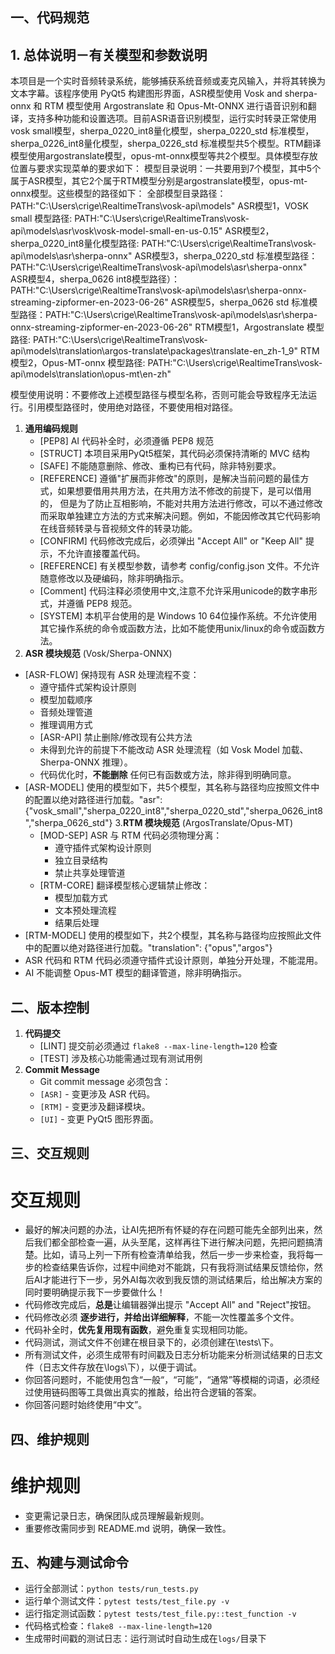 ## 一、代码规范
## 1. 总体说明－有关模型和参数说明
本项目是一个实时音频转录系统，能够捕获系统音频或麦克风输入，并将其转换为文本字幕。该程序使用 PyQt5 构建图形界面，ASR模型使用 Vosk and sherpa-onnx 和 RTM 模型使用 Argostranslate 和 Opus-Mt-ONNX  进行语音识别和翻译，支持多种功能和设置选项。目前ASR语音识别模型，运行实时转录正常使用vosk small模型，sherpa_0220_int8量化模型，sherpa_0220_std 标准模型，sherpa_0226_int8量化模型，sherpa_0226_std 标准模型共5个模型。RTM翻译模型使用argostranslate模型，opus-mt-onnx模型等共2个模型。具体模型存放位置与要求实现菜单的要求如下：
模型目录说明：一共要用到7个模型，其中5个属于ASR模型，其它2个属于RTM模型分别是argostranslate模型，opus-mt-onnx模型。这些模型的路径如下：
全部模型目录路径：PATH:"C:\Users\crige\RealtimeTrans\vosk-api\models"
ASR模型1，VOSK small 模型路径: PATH:"C:\Users\crige\RealtimeTrans\vosk-api\models\asr\vosk\vosk-model-small-en-us-0.15"
ASR模型2，sherpa_0220_int8量化模型路径: PATH:"C:\Users\crige\RealtimeTrans\vosk-api\models\asr\sherpa-onnx" 
ASR模型3，sherpa_0220_std 标准模型路径：PATH:"C:\Users\crige\RealtimeTrans\vosk-api\models\asr\sherpa-onnx" 
ASR模型4，sherpa_0626 int8模型路径）：PATH:"C:\Users\crige\RealtimeTrans\vosk-api\models\asr\sherpa-onnx-streaming-zipformer-en-2023-06-26"
ASR模型5，sherpa_0626 std 标准模型路径：PATH:"C:\Users\crige\RealtimeTrans\vosk-api\models\asr\sherpa-onnx-streaming-zipformer-en-2023-06-26"
RTM模型1，Argostranslate 模型路径: 
PATH:"C:\Users\crige\RealtimeTrans\vosk-api\models\translation\argos-translate\packages\translate-en_zh-1_9"
RTM模型2，Opus-MT-onnx 模型路径: PATH:"C:\Users\crige\RealtimeTrans\vosk-api\models\translation\opus-mt\en-zh"

模型使用说明：不要修改上述模型路径与模型名称，否则可能会导致程序无法运行。引用模型路径时，使用绝对路径，不要使用相对路径。
1. **通用编码规则**
   - [PEP8]  AI 代码补全时，必须遵循 PEP8 规范
   - [STRUCT] 本项目采用PyQt5框架，其代码必须保持清晰的 MVC 结构
   - [SAFE] 不能随意删除、修改、重构已有代码，除非特别要求。
   - [REFERENCE] 遵循"扩展而非修改"的原则，是解决当前问题的最佳方式，如果想要借用共用方法，在共用方法不修改的前提下，是可以借用的，
   但是为了防止互相影响，不能对共用方法进行修改，可以不通过修改而采取单独建立方法的方式来解决问题。例如，不能因修改其它代码影响
   在线音频转录与音视频文件的转录功能。
   - [CONFIRM] 代码修改完成后，必须弹出 "Accept All" or "Keep All" 提示，不允许直接覆盖代码。
   - [REFERENCE] 有关模型参数，请参考 config/config.json 文件。不允许随意修改以及硬编码，除非明确指示。
   - [Comment] 代码注释必须使用中文,注意不允许采用unicode的数字串形式，并遵循 PEP8 规范。
   - [SYSTEM] 本机平台使用的是 Windows 10 64位操作系统。不允许使用其它操作系统的命令或函数方法，比如不能使用unix/linux的命令或函数方法。
2. **ASR 模块规范** (Vosk/Sherpa-ONNX)
- [ASR-FLOW] 保持现有 ASR 处理流程不变：
     - 遵守插件式架构设计原则
     - 模型加载顺序
     - 音频处理管道
     - 推理调用方式     
     - [ASR-API] 禁止删除/修改现有公共方法
     - 未得到允许的前提下不能改动 ASR 处理流程（如 Vosk Model 加载、Sherpa-ONNX 推理）。
     - 代码优化时，**不能删除** 任何已有函数或方法，除非得到明确同意。
- [ASR-MODEL] 使用的模型如下，共5个模型，其名称与路径均应按照文件中的配置以绝对路径进行加载。"asr": {"vosk_small","sherpa_0220_int8","sherpa_0220_std","sherpa_0626_int8","sherpa_0626_std"}
3.**RTM 模块规范** (ArgosTranslate/Opus-MT)
   - [MOD-SEP] ASR 与 RTM 代码必须物理分离：
        - 遵守插件式架构设计原则
        - 独立目录结构
        - 禁止共享处理管道
   - [RTM-CORE] 翻译模型核心逻辑禁止修改：
        - 模型加载方式
        - 文本预处理流程
        - 结果后处理
- [RTM-MODEL] 使用的模型如下，共2个模型，其名称与路径均应按照此文件中的配置以绝对路径进行加载。"translation": {"opus","argos"}     
- ASR 代码和 RTM 代码必须遵守插件式设计原则，单独分开处理，不能混用。
- AI 不能调整 Opus-MT 模型的翻译管道，除非明确指示。

## 二、版本控制
1. **代码提交**
   - [LINT] 提交前必须通过 `flake8 --max-line-length=120` 检查
   - [TEST] 涉及核心功能需通过现有测试用例
2. **Commit Message**
   - Git commit message 必须包含：
   - `[ASR]` - 变更涉及 ASR 代码。
   - `[RTM]` - 变更涉及翻译模块。
   - `[UI]`  - 变更 PyQt5 图形界面。
## 三、交互规则
# 交互规则
- 最好的解决问题的办法，让AI先把所有怀疑的存在问题可能先全部列出来，然后我们都全部检查一遍，从头至尾，这样再往下进行解决问题，先把问题搞清楚。比如，请马上列一下所有检查清单给我，然后一步一步来检查，我将每一步的检查结果告诉你，过程中间绝对不能跳，只有我将测试结果反馈给你，然后AI才能进行下一步，另外AI每次收到我反馈的测试结果后，给出解决方案的同时要明确提示我下一步要做什么！
- 代码修改完成后，**总是**让编辑器弹出提示 "Accept All" and "Reject"按钮。
- 代码修改必须 **逐步进行，并给出详细解释**，不能一次性覆盖多个文件。
- 代码补全时，**优先复用现有函数**，避免重复实现相同功能。
- 代码测试，测试文件不创建在根目录下的，必须创建在\tests\下。
- 所有测试文件，必须生成带有时间戳及日志分析功能来分析测试结果的日志文件（日志文件存放在\logs\下），以便于调试。
- 你回答问题时，不能使用包含“一般“，“可能”，“通常”等模糊的词语，必须经过使用链码图等工具做出真实的推敲，给出符合逻辑的答案。
- 你回答问题时始终使用“中文”。
## 四、维护规则
# 维护规则
- 变更需记录日志，确保团队成员理解最新规则。
- 重要修改需同步到 README.md 说明，确保一致性。

## 五、构建与测试命令
- 运行全部测试：`python tests/run_tests.py`
- 运行单个测试文件：`pytest tests/test_file.py -v`
- 运行指定测试函数：`pytest tests/test_file.py::test_function -v`
- 代码格式检查：`flake8 --max-line-length=120`
- 生成带时间戳的测试日志：运行测试时自动生成在`logs/`目录下